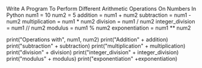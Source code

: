 Write A Program To Perform Different Arithmetic Operations On Numbers In Python
num1 = 10
num2 = 5
addition = num1 + num2
subtraction = num1 - num2
multiplication = num1 * num2
division = num1 / num2
integer_division = num1 // num2
modulus = num1 % num2
exponentiation = num1 ** num2

print("Operations with", num1, num2)
print("Addition" + addition)
print("subtraction" + subtraction)
print("multiplication" + multiplication)
print("division" + division)
print("integer_division" + integer_division)
print("modulus" + modulus)
print("exponentiation" +exponentiation)
